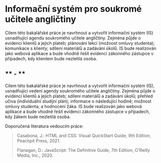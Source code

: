 # Informační systém pro soukromé učitele angličtiny

Cílem této bakalářské práce je navrhnout a vytvořit informační systém (IS) usnadňující agendu soukromého učitele angličtiny. Zejména půjde o evidenci klientů a jejich plateb; plánování lekcí (možnost omluvy studenta); komunikace s klienty; sdílení materiálů a zadávání úkolů. IS bude realizován jako webová aplikace a bude vhodně řešit evidenci zákonného zástupce v případech, kdy klientem bude nezletilá osoba.

** - **
--

Cílem této bakalářské práce je navrhnout a vytvořit informační systém (IS), usnadňující vedení agendy soukromého učitele angličtiny. Zejména půjde o evidenci klientů a jejich plateb; sdílení materiálů a zadávání úkolů; přehled učiva (individuální studijní plán); informace o následující hodině; možnost omluvy studenta; a hodnocení žáka. IS bude realizován jako webová aplikace a bude vhodně řešit evidenci zákonného zástupce v případech, kdy žákem bude nezletilá osoba.

Doporučená literatura vedoucím práce:

>Casabona, J.: HTML and CSS: Visual QuickStart Guide, 9th Edition, Peachpit Press, 2021.
>
>Flanagan, D.: JavaScript: The Definitive Guide, 7th Edition, O'Reilly Media, Inc., 2020.
